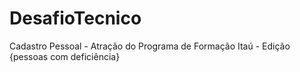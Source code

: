 # DesafioTecnico
Cadastro Pessoal - Atração do Programa de Formação Itaú - Edição {pessoas com deficiência}

